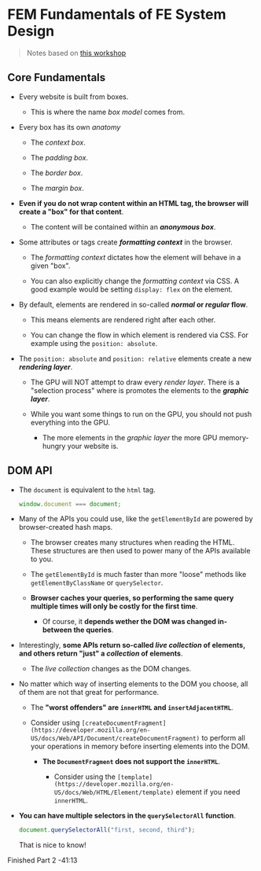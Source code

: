 # FEM Fundamentals of FE System Design

> Notes based on [this workshop](https://frontendmasters.com/workshops/systems-design/)

## Core Fundamentals

- Every website is built from boxes.

  - This is where the name _box model_ comes from.

- Every box has its own _anatomy_

  - The _context box_.

  - The _padding box_.

  - The _border box_.

  - The _margin box_.

- **Even if you do not wrap content within an HTML tag, the browser will create a "box" for that content**.

  - The content will be contained within an **_anonymous box_**.

- Some attributes or tags create **_formatting context_** in the browser.

  - The _formatting context_ dictates how the element will behave in a given "box".

  - You can also explicitly change the _formatting context_ via CSS. A good example would be setting `display: flex` on the element.

- By default, elements are rendered in so-called **_normal_ or _regular_ flow**.

  - This means elements are rendered right after each other.

  - You can change the flow in which element is rendered via CSS. For example using the `position: absolute`.

- The `position: absolute` and `position: relative` elements create a new **_rendering layer_**.

  - The GPU will NOT attempt to draw every _render layer_. There is a "selection process" where is promotes the elements to the **_graphic layer_**.

  - While you want some things to run on the GPU, you should not push everything into the GPU.

    - The more elements in the _graphic layer_ the more GPU memory-hungry your website is.

## DOM API

- The `document` is equivalent to the `html` tag.

  ```js
  window.document === document;
  ```

- Many of the APIs you could use, like the `getElementById` are powered by browser-created hash maps.

  - The browser creates many structures when reading the HTML. These structures are then used to power many of the APIs available to you.

  - The `getElementById` is much faster than more "loose" methods like `getElementByClassName` or `querySelector`.

  - **Browser caches your queries, so performing the same query multiple times will only be costly for the first time**.

    - Of course, it **depends wether the DOM was changed in-between the queries**.

- Interestingly, **some APIs return so-called _live collection_ of elements, and others return "just" a _collection_ of elements**.

  - The _live collection_ changes as the DOM changes.

- No matter which way of inserting elements to the DOM you choose, all of them are not that great for performance.

  - The **"worst offenders" are `innerHTML` and `insertAdjacentHTML`**.

  - Consider using `[createDocumentFragment](https://developer.mozilla.org/en-US/docs/Web/API/Document/createDocumentFragment)` to perform all your operations in memory before inserting elements into the DOM.

    - **The `DocumentFragment` does not support the `innerHTML`**.

      - Consider using the `[template](https://developer.mozilla.org/en-US/docs/Web/HTML/Element/template)` element if you need `innerHTML`.

- **You can have multiple selectors in the `querySelectorAll` function**.

  ```js
  document.querySelectorAll("first, second, third");
  ```

  That is nice to know!

Finished Part 2 -41:13
